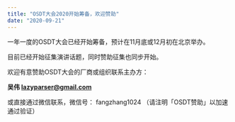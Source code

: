 ```yaml
---
title: "OSDT大会2020开始筹备，欢迎赞助"
date: "2020-09-21"
---
```


一年一度的OSDT大会已经开始筹备，预计在11月底或12月初在北京举办。

目前已经开始征集演讲话题，同时赞助征集也同步开始。

欢迎有意赞助OSDT大会的厂商或组织联系主办方：

**吴伟 lazyparser@gmail.com**

或直接通过微信联系，微信号： fangzhang1024 （请注明「OSDT赞助」以加速通过验证）
